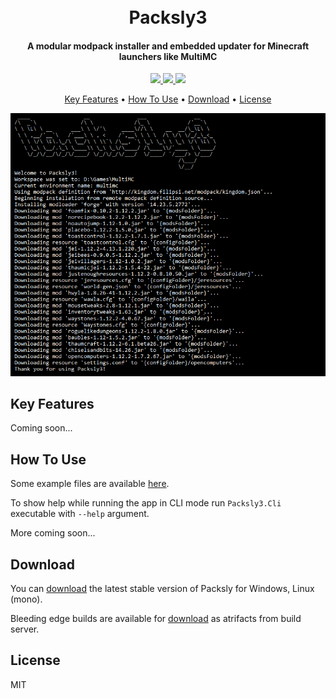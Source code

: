 <h1 align="center">
	<br>
	Packsly3
	<br>
</h1>

<h4 align="center">A modular modpack installer and embedded updater for Minecraft launchers like MultiMC </h4>

<p align="center">
	<a href="https://ci.appveyor.com/project/Filipsi/packsly/branch/master">
		<img src="https://ci.appveyor.com/api/projects/status/di1a2rpglgywnkov/branch/master?svg=true&passingText=master%20-%20passing&failingText=master%20-%20failing&pendingText=master%20-%20pending">
	</a>
		<a href="https://ci.appveyor.com/project/Filipsi/packsly">
		<img src="https://ci.appveyor.com/api/projects/status/di1a2rpglgywnkov?svg=true&passingText=bleeding%20-%20passing&failingText=bleeding%20-%20failing&pendingText=bleeding%20-%20pending">
	</a>
	<a href="https://paypal.me/Filipsi">
		<img src="https://img.shields.io/badge/$-donate-ff69b4.svg?maxAge=2592000&amp;style=flat">
	</a>
</p>

<p align="center">
  <a href="#key-features">Key Features</a> •
  <a href="#how-to-use">How To Use</a> •
  <a href="#download">Download</a> •
  <a href="#license">License</a>
</p>

![screenshot](https://raw.githubusercontent.com/Filipsi/Packsly/master/resources/screenshot.png)

## Key Features

Coming soon...

## How To Use

Some example files are available [here](https://github.com/Filipsi/Packsly/tree/master/resources).

To show help while running the app in CLI mode run `Packsly3.Cli` executable with `--help` argument.

More coming soon...

## Download

You can [download](https://github.com/Filipsi/Packsly/releases) the latest stable version of Packsly for Windows, Linux (mono).

Bleeding edge builds are available for [download](https://ci.appveyor.com/project/Filipsi/packsly) as atrifacts from build server.

## License

MIT